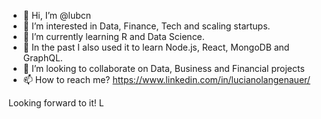- 👋 Hi, I’m @lubcn
- 👀 I’m interested in Data, Finance, Tech and scaling startups.
- 🌱 I’m currently learning R and Data Science.
- 🌱 In the past I also used it to learn Node.js, React, MongoDB and GraphQL.
- 💞️ I’m looking to collaborate on Data, Business and Financial projects
- 📫 How to reach me? https://www.linkedin.com/in/lucianolangenauer/

Looking forward to it!
L
